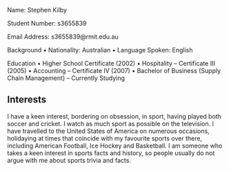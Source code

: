 <!DOCTYPE html>
<html>
<head>
<title>Stephen Kilby</title>
</head>
<body>

<p>Name: Stephen Kilby</p>
<p>Student Number: s3655839</p>
<p>Email Address: s3655839@rmit.edu.au</p>

<p>Background
    • Nationality: Australian
	• Language Spoken: English</p>

<p>Education
	• Higher School Certificate (2002)
	• Hospitality – Certificate III (2005)
	• Accounting – Certificate IV (2007)
	• Bachelor of Business (Supply Chain Management) – Currently Studying</p>

<h2>Interests</h2>
<p>I have a keen interest, bordering on obsession, in sport, having played both soccer and cricket. I watch as much sport as possible on the television. I have travelled to the United States of America on numerous occasions, holidaying at times that coincide with my favourite sports over there, including American Football, Ice Hockey and Basketball. I am someone who takes a keen interest in sports facts and history, so people usually do not argue with me about sports trivia and facts.</p>
</body>
